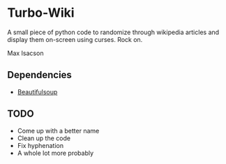 Turbo-Wiki
==========
A small piece of python code to randomize through wikipedia articles and display them on-screen using curses. Rock on.

Max Isacson

Dependencies
------------
- [Beautifulsoup](http://www.crummy.com/software/BeautifulSoup/)

TODO
----
- Come up with a better name
- Clean up the code
- Fix hyphenation
- A whole lot more probably
